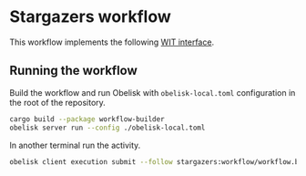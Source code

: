 # Stargazers workflow

This workflow implements the following [WIT interface](interface/workflow.wit).


## Running the workflow
Build the workflow and run Obelisk with `obelisk-local.toml` configuration in the root of the repository.
```sh
cargo build --package workflow-builder
obelisk server run --config ./obelisk-local.toml
```
In another terminal run the activity.
```sh
obelisk client execution submit --follow stargazers:workflow/workflow.backfill-parallel '["obeli-sk/obelisk"]'
```

